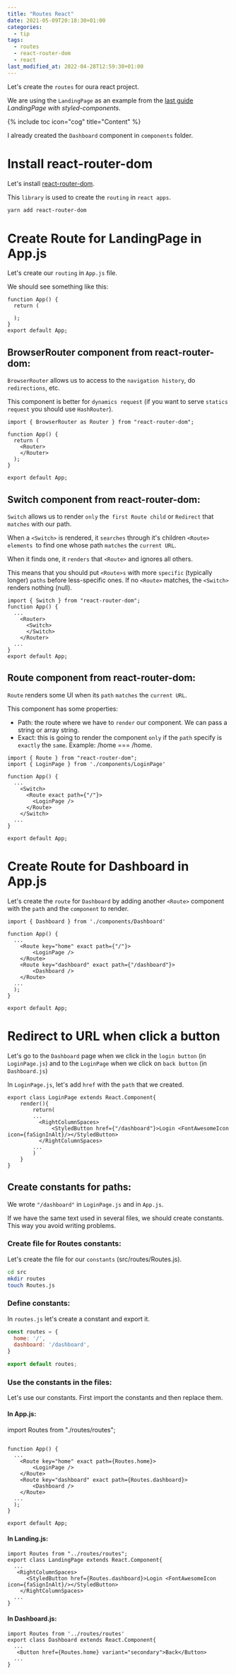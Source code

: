 ```yaml
---
title: "Routes React"
date: 2021-05-09T20:18:30+01:00
categories:
  - tip
tags:
  - routes 
  - react-router-dom
  - react
last_modified_at: 2022-04-28T12:59:30+01:00
---
```


Let's create the `routes` for oura react project. 

We are using the `LandingPage` as an example from the [last guide](/guides/landing-with-styled-components-and-react-bootstrap/) *LandingPage with styled-components*.

{% include toc icon="cog" title="Content" %}


I already created the `Dashboard` component in `components` folder.

# Install react-router-dom

Let's install [react-router-dom](https://reactrouter.com/web/guides/quick-start). 

This `library` is used to create the `routing` in `react apps`. 

```sh
yarn add react-router-dom
```

# Create Route for LandingPage in App.js

Let's create our `routing` in `App.js` file.

We should see something like this:

```react 
function App() {
  return (
    
  );
}
export default App;
```

##  BrowserRouter component from react-router-dom:

`BrowserRouter` allows us to access to the `navigation history`, do `redirections`, etc. 

This component is better for `dynamics request` (if you want to serve `statics request` you should use `HashRouter`). 

```react
import { BrowserRouter as Router } from "react-router-dom";

function App() {
  return (
    <Router>
    </Router>
  );
}

export default App;
```
##  Switch component from react-router-dom:

`Switch` allows us to render `only` the` first Route child` or `Redirect` that `matches` with our path. 

When a `<Switch>` is rendered, it `searches` through it's children `<Route> elements `to find one whose path `matches` the `current URL`. 

When it finds one, it `renders` that `<Route>` and ignores all others. 

This means that you should put `<Route>s` with more `specific` (typically longer) `paths` before less-specific ones. If no `<Route>` matches, the `<Switch>` renders nothing (null).

``` react
import { Switch } from "react-router-dom";
function App() {
  ...
    <Router>
      <Switch>
      </Switch>
    </Router>  
  ...
}
export default App;
```
##  Route component from react-router-dom:

`Route` renders some UI when its `path` `matches` the `current URL`.

This component has some properties:

- Path: the route where we have to `render` our component. We can pass a string or array string.
- Exact: this is going to render the component `only` if the `path` specify is `exactly` the `same`. Example: /home === /home.

``` react
import { Route } from "react-router-dom";
import { LoginPage } from './components/LoginPage'

function App() {
  ...
    <Switch>
      <Route exact path={"/"}>
        <LoginPage />
      </Route>
    </Switch>
  ...
}

export default App;
```
# Create Route for Dashboard in App.js

Let's create the `route` for `Dashboard` by adding another `<Route>` component with the `path` and the `component` to render.

``` react
import { Dashboard } from './components/Dashboard'

function App() {
  ...
    <Route key="home" exact path={"/"}>
        <LoginPage />
    </Route>
    <Route key="dashboard" exact path={"/dashboard"}>
        <Dashboard />
    </Route>
  ...
  );
}

export default App;
```

# Redirect to URL when click a button

Let's go to the `Dashboard` page when we click in the `login button` (in `LoginPage.js`) and to the `LoginPage` when we click on `back button` (in `Dashboard.js`)

In `LoginPage.js`, let's add `href` with the `path` that we created.
```react
export class LoginPage extends React.Component{
    render(){
        return(
        ...
          <RightColumnSpaces>
              <StyledButton href={"/dashboard"}>Login <FontAwesomeIcon icon={faSignInAlt}/></StyledButton>
          </RightColumnSpaces>
        ...
        )
    }
}
```

## Create constants for paths:

We wrote `"/dashboard"` in `LoginPage.js` and in `App.js`. 

If we have the same text used in several files, we should create constants. This way you avoid writing problems. 

### Create file for Routes constants:

Let's create the file for our `constants` (src/routes/Routes.js). 

``` sh
cd src
mkdir routes
touch Routes.js
```

### Define constants:

In `routes.js` let's create a constant and export it.
```javascript
const routes = {
  home: '/',
  dashboard: '/dashboard',
}

export default routes;
```
### Use the constants in the files:

Let's use our constants. First import the constants and then replace them.

#### In App.js:
import Routes from "./routes/routes";
```react

function App() {
  ...
    <Route key="home" exact path={Routes.home}>
        <LoginPage />
    </Route>
    <Route key="dashboard" exact path={Routes.dashboard}>
        <Dashboard />
    </Route>
  ...
  );
}

export default App;
```
#### In Landing.js:
```react
import Routes from "../routes/routes";
export class LandingPage extends React.Component{
  ...
   <RightColumnSpaces>
      <StyledButton href={Routes.dashboard}>Login <FontAwesomeIcon icon={faSignInAlt}/></StyledButton>
    </RightColumnSpaces>
  ...
}
```

#### In Dashboard.js:
```react
import Routes from '../routes/routes'
export class Dashboard extends React.Component{
  ...
   <Button href={Routes.home} variant="secondary">Back</Button>
  ...
}
```
